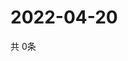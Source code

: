 # 2022-04-20
  共 0条

  <!-- BEGIN -->
  <!-- 最后更新时间Wed Apr 20 2022 23:07:14 GMT+0000 (Coordinated Universal Time) -->
  
  <!-- END -->
  
  